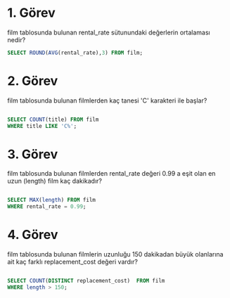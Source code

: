 # 1. Görev 
film tablosunda bulunan rental_rate sütunundaki değerlerin ortalaması nedir?
```SQL
SELECT ROUND(AVG(rental_rate),3) FROM film;

```
# 2. Görev 
film tablosunda bulunan filmlerden kaç tanesi 'C' karakteri ile başlar?
```SQL

SELECT COUNT(title) FROM film
WHERE title LIKE 'C%';
```
# 3. Görev 
film tablosunda bulunan filmlerden rental_rate değeri 0.99 a eşit olan en uzun (length) film kaç dakikadır?
```SQL

SELECT MAX(length) FROM film
WHERE rental_rate = 0.99;
```
# 4. Görev 
film tablosunda bulunan filmlerin uzunluğu 150 dakikadan büyük olanlarına ait kaç farklı replacement_cost değeri vardır?
```SQL

SELECT COUNT(DISTINCT replacement_cost)  FROM film
WHERE length > 150;
```



